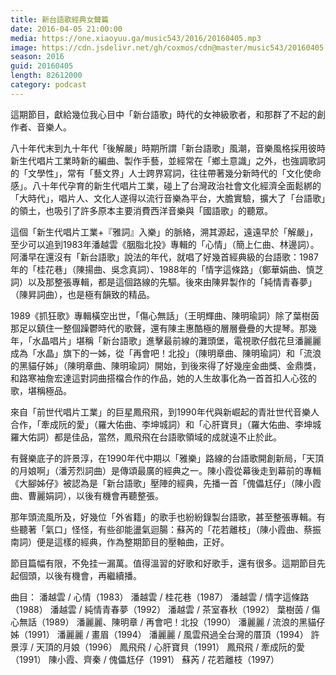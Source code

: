 ```yaml
---
title: 新台語歌經典女聲篇
date: 2016-04-05 21:00:00
media: https://one.xiaoyuu.ga/music543/2016/20160405.mp3
image: https://cdn.jsdelivr.net/gh/coxmos/cdn@master/music543/20160405.jpg
season: 2016
guid: 20160405
length: 82612000
category: podcast
---
```


這期節目，獻給幾位我心目中「新台語歌」時代的女神級歌者，和那群了不起的創作者、音樂人。

八十年代末到九十年代「後解嚴」時期所謂「新台語歌」風潮，音樂風格採用彼時新生代唱片工業時新的編曲、製作手藝，並經常在「鄉土意識」之外，也強調歌詞的「文學性」，常有「藝文界」人士跨界寫詞，往往帶著幾分新時代的「文化使命感」。八十年代孕育的新生代唱片工業，碰上了台灣政治社會文化經濟全面鬆綁的「大時代」，唱片人、文化人遂得以流行音樂為平台，大膽實驗，擴大了「台語歌」的領土，也吸引了許多原本主要消費西洋音樂與「國語歌」的聽眾。

這個「新生代唱片工業+『雅詞』入樂」的脈絡，溯其源起，遠遠早於「解嚴」，至少可以追到1983年潘越雲《胭脂北投》專輯的「心情」（簡上仁曲、林邊詞）。阿潘早在還沒有「新台語歌」說法的年代，就唱了好幾首經典級的台語歌：1987年的「桂花巷」（陳揚曲、吳念真詞）、1988年的「情字這條路」（鄭華娟曲、慎芝詞）以及那整張專輯，都是這個路線的先驅。後來由陳昇製作的「純情青春夢」（陳昇詞曲），也是極有韻致的精品。

1989《抓狂歌》專輯橫空出世，「傷心無話」（王明輝曲、陳明瑜詞）除了葉樹茵那足以鎮住一整個躁鬱時代的歌聲，還有陳主惠酷極的層層疊疊的大提琴。那幾年，「水晶唱片」堪稱「新台語歌」進擊最前線的灘頭堡，電視歌仔戲花旦潘麗麗成為「水晶」旗下的一姊，從「再會吧！北投」（陳明章曲、陳明瑜詞）和「流浪的黑貓仔姊」（陳明章曲、陳明瑜詞）開始，到後來得了好幾座金曲獎、金鼎獎，和路寒袖詹宏達這對詞曲搭檔合作的作品，她的人生故事化為一首首扣人心弦的歌，堪稱極品。

來自「前世代唱片工業」的巨星鳳飛飛，到1990年代與新崛起的青壯世代音樂人合作，「牽成阮的愛」（羅大佑曲、李坤城詞）和「心肝寶貝」（羅大佑曲、李坤城羅大佑詞）都是佳品，當然，鳳飛飛在台語歌領域的成就遠不止於此。

有聲樂底子的許景淳，在1990年代中期以「雅樂」路線的台語歌開創新局，「天頂的月娘啊」（潘芳烈詞曲）是傳頌最廣的經典之一。陳小霞從幕後走到幕前的專輯《大腳姊仔》被認為是「新台語歌」壓陣的經典，先播一首「傀儡尪仔」（陳小霞曲、曹麗娟詞），以後有機會再聽整張。

那年頭流風所及，好幾位「外省籍」的歌手也紛紛錄製台語歌，甚至整張專輯。有些聽著「氣口」怪怪，有些卻能盪氣迴腸：蘇芮的「花若離枝」（陳小霞曲、蔡振南詞）便是這樣的經典，作為整期節目的壓軸曲，正好。

節目篇幅有限，不免挂一漏萬。值得溫習的好歌和好歌手，還有很多。這期節目先起個頭，以後有機會，再繼續播。

曲目：
潘越雲 / 心情（1983）
潘越雲 / 桂花巷（1987）
潘越雲 / 情字這條路（1988）
潘越雲 / 純情青春夢（1992）
潘越雲 / 茶室春秋（1992）
葉樹茵 / 傷心無話（1989）
潘麗麗、陳明章 / 再會吧！北投（1990）
潘麗麗 / 流浪的黑貓仔姊（1991）
潘麗麗 / 畫眉（1994）
潘麗麗 / 風雲飛過全台灣的厝頂（1994）
許景淳 / 天頂的月娘（1996）
鳳飛飛 / 心肝寶貝（1991）
鳳飛飛 / 牽成阮的愛（1991）
陳小霞、齊秦 / 傀儡尪仔（1991）
蘇芮 / 花若離枝（1997）
